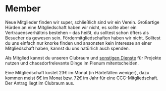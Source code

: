 # Member

Neue Mitglieder finden wir super, schließlich sind wir ein Verein. Großartige Hürden an eine Mitgliedschaft haben wir nicht, es sollte aber ein Vertrauensverhältnis bestehen – das heißt, du solltest schon öfters als Besucher da gewesen sein. Fördermitgliedschaften haben wir nicht. Solltest du uns einfach nur knorke finden und ansonsten kein Interesse an einer Mitgliedschaft haben, kannst du uns natürlich auch spenden.

Als Mitglied kannst du unseren Clubraum und [sonstigen Dienste](./services.md) für Projekte nutzen und chaosdorfrelevante Dinge im Plenum mitentscheiden.

Eine Mitgliedschaft kostet 23€ im Monat (in Härtefällen weniger), dazu kommen meist 6€ im Monat bzw. 72€ im Jahr für eine CCC-Mitgliedschaft. Der Antrag liegt im Clubraum aus.
